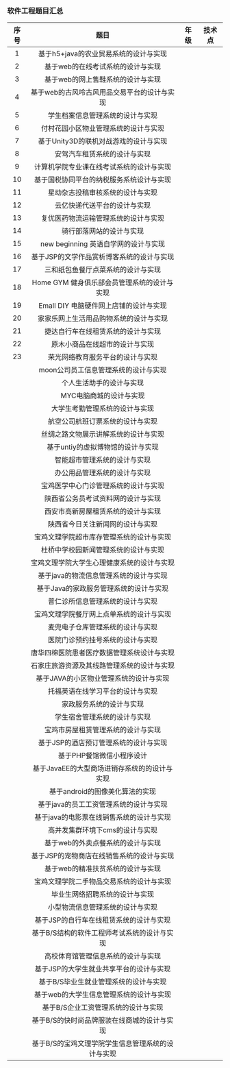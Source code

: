 ### 软件工程题目汇总
| 序号 | 题目 | 年级 | 技术点 |
| :----:| :----:| :----: | :----: |
| 1 | 基于h5+java的农业贸易系统的设计与实现
| 2 | 基于web的在线考试系统的设计与实现
| 3 | 基于web的网上售鞋系统的设计与实现
| 4 | 基于web的古风呤古风用品交易平台的设计与实现
| 5 | 学生档案信息管理系统的设计与实现
| 6 | 付村花园小区物业管理系统的设计与实现
| 7 | 基于Unity3D的联机对战游戏的设计与实现
| 8 | 安驾汽车租赁系统的设计与实现
| 9 | 计算机学院专业课在线考试系统的设计与实现
| 10 | 基于国税协同平台的纳税服务系统设计与实现
| 11 | 星动杂志投稿审核系统的设计与实现
| 12 | 云亿快递代送平台的设计与实现
| 13 | 复优医药物流运输管理系统的设计与实现
| 14 | 骑行部落网站的设计与实现
| 15 | new beginning 英语自学网的设计与实现
| 16 | 基于JSP的文学作品赏析博客系统的设计与实现
| 17 | 三和纸包鱼餐厅点菜系统的设计与实现
| 18 | Home GYM 健身俱乐部会员管理系统的设计与实现
| 19 | Emall DIY 电脑硬件网上店铺的设计与实现
| 20 | 家家乐网上生活用品购物系统的设计与实现
| 21 | 捷达自行车在线租赁系统的设计与实现
| 22 | 原木小商品在线超市的设计与实现
| 23 | 荣光网络教育服务平台的设计与实现
|  | moon公司员工信息管理系统的设计与实现
|  | 个人生活助手的设计与实现
|  | MYC电脑商城的设计与实现
|  | 大学生考勤管理系统的设计与实现
|  | 航空公司航班订票系统的设计与实现
|  | 丝绸之路文物展示讲解系统的设计与实现
|  | 基于untiy的虚拟博物馆的设计与实现
|  | 智能超市管理系统的设计与实现
|  | 办公用品管理系统的设计与实现
|  | 宝鸡医学中心门诊管理系统的设计与实现
|  | 陕西省公务员考试资料网的设计与实现
|  | 西安市高新房屋租赁系统的设计与实现
|  | 陕西省今日关注新闻网的设计与实现
|  | 宝鸡文理学院超市库存管理系统的设计与实现
|  | 杜桥中学校园新闻管理系统的设计与实现
|  | 宝鸡文理学院大学生心理健康系统的设计与实现
|  | 基于java的物流信息管理系统的设计与实现
|  | 基于Java的家政服务管理系统的设计与实现
|  | 普仁诊所信息管理系统的设计与实现
|  | 宝鸡文理学院餐厅网上点单系统的设计与实现
|  | 麦兜电子仓库管理系统的设计与实现
|  | 医院门诊预约挂号系统的设计与实现
|  | 唐华四棉医院患者医疗数据管理系统设计与实现
|  | 石家庄旅游资源及其线路管理系统的设计与实现
|  | 基于JAVA的小区物业管理系统的设计与实现
|  | 托福英语在线学习平台的设计与实现
|  | 家政服务系统的设计与实现
|  | 学生宿舍管理系统的设计与实现
|  | 宝鸡市房屋租赁管理系统的设计与实现
|  | 基于JSP的酒店预订管理系统的设计与实现
|  | 基于PHP餐馆微信小程序设计
|  | 基于JavaEE的大型商场进销存系统的的设计与实现
|  | 基于android的图像美化算法的实现
|  | 基于java的员工工资管理系统的设计与实现
|  | 基于java的电影票在线销售系统的设计与实现
|  | 高并发集群环境下cms的设计与实现
|  | 基于web的外卖点餐系统的设计与实现
|  | 基于JSP的宠物商店在线销售系统的设计与实现
|  | 基于web的精准扶贫系统的设计与实现
|  | 宝鸡文理学院二手物品交易系统的设计与实现
|  | 毕业生网络招聘系统的设计与实现
|  | 小型物流信息管理系统的设计与实现
|  | 基于JSP的自行车在线租赁系统的设计与实现
|  | 基于B/S结构的软件工程师考试系统的设计与实现
|  | 高校体育馆管理信息系统的设计与实现
|  | 基于JSP的大学生就业共享平台的设计与实现
|  | 基于B/S毕业生就业管理系统的设计与实现
|  | 基于web的大学生信息管理系统的设计与实现
|  | 基于B/S企业工资管理系统的设计与实现
|  | 基于B/S的快时尚品牌服装在线商城的设计与实现
|  | 基于B/S的宝鸡文理学院学生信息管理系统的设计与实现
